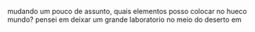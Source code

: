mudando um pouco de assunto, quais elementos posso colocar no hueco mundo? pensei em deixar um grande laboratorio no meio do deserto em